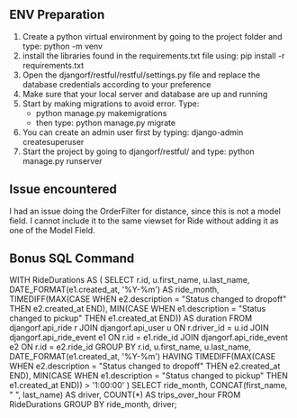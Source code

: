 ## ENV Preparation
1. Create a python virtual environment by going to the project folder and type: python<version> -m venv <virtual-environment-name>
2. install the libraries found in the requirements.txt file using: pip install -r requirements.txt 
3. Open the djangorf/restful/restful/settings.py file and replace the database credentials according to your preference
4. Make sure that your local server and database are up and running
5. Start by making migrations to avoid error. Type:
   - python manage.py makemigrations
   - then type: python manage.py migrate
7. You can create an admin user first by typing: django-admin createsuperuser
8. Start the project by going to djangorf/restful/ and type: python manage.py runserver


## Issue encountered
I had an issue doing the OrderFilter for distance, since this is not a model field. I cannot include it to the same viewset for Ride without adding it as one of the Model Field.

## Bonus SQL Command

WITH RideDurations AS (
  SELECT
    r.id,
    u.first_name,
    u.last_name,
    DATE_FORMAT(e1.created_at, '%Y-%m') AS ride_month,
    TIMEDIFF(MAX(CASE WHEN e2.description = "Status changed to dropoff" THEN e2.created_at END),
             MIN(CASE WHEN e1.description = "Status changed to pickup" THEN e1.created_at END)) AS duration
  FROM djangorf.api_ride r
  JOIN djangorf.api_user u ON r.driver_id = u.id
  JOIN djangorf.api_ride_event e1 ON r.id = e1.ride_id
  JOIN djangorf.api_ride_event e2 ON r.id = e2.ride_id
  GROUP BY r.id, u.first_name, u.last_name, DATE_FORMAT(e1.created_at, '%Y-%m')
  HAVING TIMEDIFF(MAX(CASE WHEN e2.description = "Status changed to dropoff" THEN e2.created_at END),
                 MIN(CASE WHEN e1.description = "Status changed to pickup" THEN e1.created_at END)) > '1:00:00'
)
SELECT
  ride_month,
  CONCAT(first_name, " ", last_name) AS driver,
  COUNT(*) AS trips_over_hour
FROM RideDurations
GROUP BY ride_month, driver;


